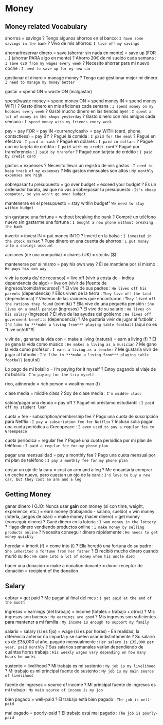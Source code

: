 # Money


## Money related Vocabulary

ahorros = savings
    ? Tengo algunos ahorros en el banco: `I have some savings in the bank`
    ? Vivo de mis ahorros: `I live off my savings`

ahorrar/reservar dinero
    = save (ahorrar sin nada en mente)
    = save up [FOR ...] (ahorrar PARA algo en mente)
    ? Ahorro 20€ de mi sueldo cada semana : `I save €20 from my wages every week`
    ? Necesito ahorrar para mi nuevo coche : `I need to save up for my new car`

gestionar el dinero = manage money
    ? Tengo que gestionar mejor mi dinero: `I need to manage my money better`

gastar
    = spend <sthing> ON
    = waste <sthing> ON (malgastar)

spend/waste  money <preposition>
    = spend money ON <thing>
    = spend money IN <place>
    = spend money WITH <sbody>
    ? Gasto dinero en mis aficiones cada semana : `I spend money on my hobbies every week`
    ? Gasté mucho dinero en las tiendas ayer : `I spent a lot of money in the shops yesterday`
    ? Gasto dinero con mis amigos cada semana : `I spend money with my friends every week`

pay
    = pay FOR <product>
    = pay IN <currency/cash>
    = pay WITH <device> (card, phone, contactless)
    = pay BY <method>
        ? Pagué la comida : `I paid for the meal`
        ? Pagué en efectivo : `I paid in cash`
        ? Pagué en dólares : `I paid in dollars`
        ? Pagué con mi tarjeta de crédito : `I paid with my credit card`
        ? Pagué por transferencia : `I paid by transfer`
        ? Pagué con tarjeta de crédito : `I paid by credit card`


gastos = expenses
    ? Necesito llevar un registro de mis gastos : `I need to keep track of my expenses`
    ? Mis gastos mensuales son altos : `My monthly expenses are high`

sobrepasar tu presupuesto
    = go over budget
    = exceed your budget
    ? Es un ordenador barato, así que no vas a sobrepasar tu presupuesto : `It's cheap computer, so you won't go over budget`

mantenerse en el presupuesto = stay within budget" `We need to stay within budget`

sin gastarse una fortuna = without breaking the bank
        ? Compré un teléfono nuevo sin gastarme una fortuna : `I bought a new phone without breaking the bank`

invertir
    = invest IN
    = put money INTO
    ? Invertí en la bolsa : `I invested in the stock market`
    ? Puse dinero en una cuenta de ahorros : `I put money into a savings account`

acciones (de una compañía)
    = shares (UK)
    = stocks ($)

mantenerse por sí mismo = pay his own way
    ? Él se mantiene por sí mismo : `He pays his own way`

vivir (a costa de/  de recursos)
    = live off (vivir a costa de - indica dependencia de algo)
    = live on (vivir de [fuente de ingresos/comida/recursos])
    ? Él vive de sus padres : `He lives off his parents` (dependencia)
    ? Ellos viven de la tierra : `They live off the land` (dependencia)
    ? Vivieron de las raciones que encontraron : `They lived off the rations they found` (comida)
    ? Ella vive de una pequeña pensión : `She lives on a small pension` (ingresos)
    ? Él vive de su salario : `He lives on his salary` (ingresos)
    ? Él vive de las ayudas del gobierno : `He lives off government benefits` (dependencia)
    ? Me gustaría vivir de jugar al futbolín : `I'd like to ***make a living from*** playing table football` (aquí no es "Live on/off"!!)

vivir de <actividad>, ganarse la vida con <actividad>
    = make a living (natural)
    = earn a living (f)
    ? Él se gana la vida como músico : `He makes a living as a musician`
    ? Me gano la vida como profesor : `I earn a living as a teacher`
    ? Me gustaría vivir de jugar al futbolín : `I'd like to ***make a living from*** playing table football` (aquí sí)

Lo pago de mi bolsillo
    = I’m paying for it myself
    ? Estoy pagando el viaje de mi bolsillo : `I’m paying for the trip myself`

rico, adinerado
    = rich person
    = wealthy man (f)

clase media = middle class
    ? Soy de clase media : `I'm middle class`

saldar/pagar una deuda = pay off
    ? Pagué mi préstamo estudiantil : `I paid off my student loan`

cuota
    = fee
        - subscription/membership fee
    ? Pago una cuota de suscripción para Netflix : `I pay a subscription fee for Netflix`
    ? Incluso solía pagar una cuota periódica a Greenpeace : `I even used to pay a regular fee to Greenpeace`

cuota periódica = regular fee
    ? Pagué una cuota periódica por mi plan de teléfono : `I paid a regular fee for my phone plan`

pagar una mensualidad = pay a monthly fee
    ? Pago una cuota mensual por mi plan de teléfono : `I pay a monthly fee for my phone plan`

costar un ojo de la cara
    = cost an arm and a leg
    ? Me encantaría comprar un coche nuevo, pero cuestan un ojo de la cara : `I'd love to buy a new car, but they cost an arm and a leg`

## Getting Money

ganar dinero
    ! OJO: Nunca usar **gain** con money (sí con time, weight, experience, etc.)
    = earn money (trabajando - salario, sueldo)
    = win money (lotería, juegos de azar)
    = make money (hacer dinero)
    = get money (conseguir dinero)
    ? Gané dinero en la lotería : `I won money in the lottery`
    ? Hago dinero vendiendo productos online : `I make money by selling products online`
    ? Necesita conseguir dinero rápidamente : `He needs to get money quickly`

heredar
    = inherit (f)
    = come into (i)
    ? Ella heredó una fortuna de su padre : `She inherited a fortune from her father`
    ? Él recibió mucho dinero cuando murió su tío : `He came into a lot of money when his uncle died`

hacer una donación = make a donation
donante = donor
receptor de donación = recipient of the donation


## Salary

cobrar = get paid
    ? Me pagan al final del mes : `I get paid at the end of the month`

ingresos
    = earnings (del trabajo)
    = income (totales = trabajo + otros)
    ? Mis ingresos son buenos : `My earnings are good`
    ? Mis ingresos son suficientes para mantener a mi familia : `My income is enough to support my family`

salario
    = salary (si es fijo)
    = wage (si es por horas)
        - En realidad, la diferencia anterior no importa y se suelen usar indistintamente
    ? Su salario es de £35,000 al año, pagado mensualmente : `Her salary is £35,000 per year, paid monthly`
    ? Sus salarios semanales varían dependiendo de cuántas horas trabaja : `His weekly wages vary depending on how many hours he works`

sustento = livelihood
    ? Mi trabajo es mi sustento : `My job is my livelihood`
    ? Mi trabajo es mi principal fuente de sustento : `My job is my main source of livelihood`

fuente de ingresos = source of income
    ? Mi principal fuente de ingresos es mi trabajo : `My main source of income is my job`

bien pagado = well-paid
    ? El trabajo está bien pagado : `The job is well-paid`

mal pagado = poorly-paid
    ? El trabajo está mal pagado : `The job is poorly-paid`
